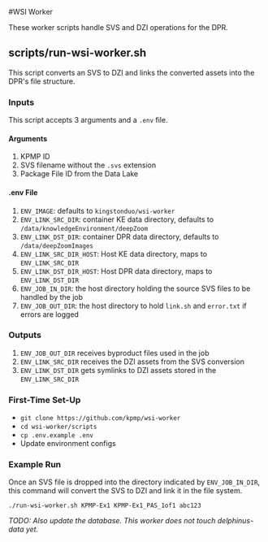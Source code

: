 #WSI Worker

These worker scripts handle SVS and DZI operations for the DPR.

## scripts/run-wsi-worker.sh

This script converts an SVS to DZI and links the converted assets into the DPR's file structure.

### Inputs
This script accepts 3 arguments and a `.env` file.

#### Arguments
1. KPMP ID
2. SVS filename without the `.svs` extension
3. Package File ID from the Data Lake

#### .env File
1. `ENV_IMAGE`: defaults to `kingstonduo/wsi-worker`
2. `ENV_LINK_SRC_DIR`: container KE data directory, defaults to `/data/knowledgeEnvironment/deepZoom`
3. `ENV_LINK_DST_DIR`: container DPR data directory, defaults to `/data/deepZoomImages`
4. `ENV_LINK_SRC_DIR_HOST`: Host KE data directory, maps to `ENV_LINK_SRC_DIR`
5. `ENV_LINK_DST_DIR_HOST`: Host DPR data directory, maps to `ENV_LINK_DST_DIR`
6. `ENV_JOB_IN_DIR`: the host directory holding the source SVS files to be handled by the job
7. `ENV_JOB_OUT_DIR`: the host directory to hold `link.sh` and `error.txt` if errors are logged

### Outputs
1. `ENV_JOB_OUT_DIR` receives byproduct files used in the job
2. `ENV_LINK_SRC_DIR` receives the DZI assets from the SVS conversion
2. `ENV_LINK_DST_DIR` gets symlinks to DZI assets stored in the `ENV_LINK_SRC_DIR`

### First-Time Set-Up

- `git clone https://github.com/kpmp/wsi-worker`
- `cd wsi-worker/scripts`
- `cp .env.example .env`
- Update environment configs

### Example Run

Once an SVS file is dropped into the directory indicated by `ENV_JOB_IN_DIR`, this command will convert the SVS to DZI and link it in the file system.

`./run-wsi-worker.sh KPMP-Ex1 KPMP-Ex1_PAS_1of1 abc123`

*TODO: Also update the database.  This worker does not touch delphinus-data yet.*
